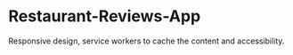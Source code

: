 # Restaurant-Reviews-App
Responsive design, service workers to cache the content and accessibility.
